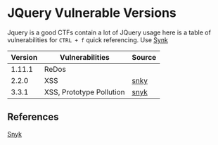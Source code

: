 # JQuery Vulnerable Versions

Jquery is a good CTFs contain a lot of JQuery usage here is a table of vulnerabilities for `CTRL + f` quick referencing. Use [Synk](https://security.snyk.io/package/npm/jquery) 

Version | Vulnerabilities | Source 
---  |  --- | ---
1.11.1 | ReDos | 
2.2.0 | XSS | [snky](https://security.snyk.io/package/npm/jquery/3.3.1)
3.3.1  | XSS, Prototype Pollution |  [snyk](https://security.snyk.io/package/npm/jquery/3.3.1)


## References

[Snyk](https://security.snyk.io/package/npm/jquery/)